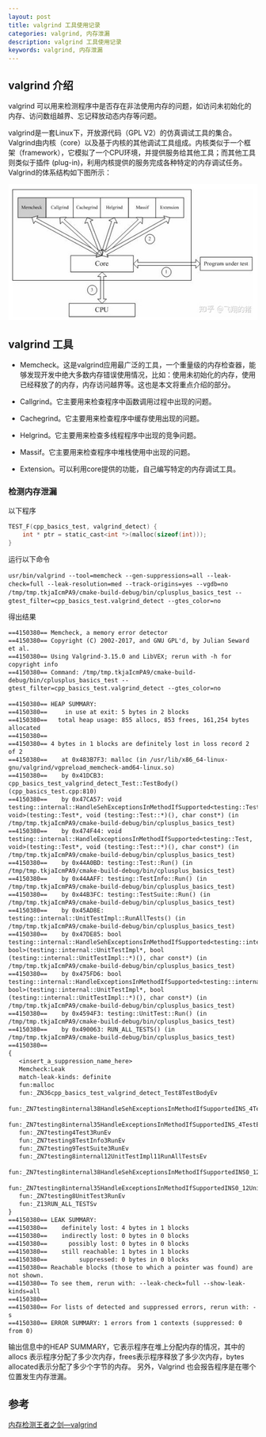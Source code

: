 ```yaml
---
layout: post
title: valgrind 工具使用记录
categories: valgrind, 内存泄漏
description: valgrind 工具使用记录 
keywords: valgrind, 内存泄漏
---
```


## valgrind 介绍

valgrind 可以用来检测程序中是否存在非法使用内存的问题，如访问未初始化的内存、访问数组越界、忘记释放动态内存等问题。

valgrind是一套Linux下，开放源代码（GPL V2）的仿真调试工具的集合。Valgrind由内核（core）以及基于内核的其他调试工具组成。内核类似于一个框架（framework），它模拟了一个CPU环境，并提供服务给其他工具；而其他工具则类似于插件 (plug-in)，利用内核提供的服务完成各种特定的内存调试任务。Valgrind的体系结构如下图所示：

![img.png](../images/posts/valgrind/img.png)

## valgrind 工具

* Memcheck。这是valgrind应用最广泛的工具，一个重量级的内存检查器，能够发现开发中绝大多数内存错误使用情况，比如：使用未初始化的内存，使用已经释放了的内存，内存访问越界等。这也是本文将重点介绍的部分。

* Callgrind。它主要用来检查程序中函数调用过程中出现的问题。

* Cachegrind。它主要用来检查程序中缓存使用出现的问题。

* Helgrind。它主要用来检查多线程程序中出现的竞争问题。

* Massif。它主要用来检查程序中堆栈使用中出现的问题。

* Extension。可以利用core提供的功能，自己编写特定的内存调试工具。

### 检测内存泄漏

以下程序
```c
TEST_F(cpp_basics_test, valgrind_detect) {
    int * ptr = static_cast<int *>(malloc(sizeof(int)));
}
```
运行以下命令

`usr/bin/valgrind --tool=memcheck --gen-suppressions=all --leak-check=full --leak-resolution=med --track-origins=yes --vgdb=no /tmp/tmp.tkjaIcmPA9/cmake-build-debug/bin/cplusplus_basics_test --gtest_filter=cpp_basics_test.valgrind_detect --gtes_color=no`

得出结果

```text
==4150380== Memcheck, a memory error detector
==4150380== Copyright (C) 2002-2017, and GNU GPL'd, by Julian Seward et al.
==4150380== Using Valgrind-3.15.0 and LibVEX; rerun with -h for copyright info
==4150380== Command: /tmp/tmp.tkjaIcmPA9/cmake-build-debug/bin/cplusplus_basics_test --gtest_filter=cpp_basics_test.valgrind_detect --gtes_color=no

==4150380== HEAP SUMMARY:
==4150380==     in use at exit: 5 bytes in 2 blocks
==4150380==   total heap usage: 855 allocs, 853 frees, 161,254 bytes allocated
==4150380==
==4150380== 4 bytes in 1 blocks are definitely lost in loss record 2 of 2
==4150380==    at 0x483B7F3: malloc (in /usr/lib/x86_64-linux-gnu/valgrind/vgpreload_memcheck-amd64-linux.so)
==4150380==    by 0x41DCB3: cpp_basics_test_valgrind_detect_Test::TestBody() (cpp_basics_test.cpp:810)
==4150380==    by 0x47CA57: void testing::internal::HandleSehExceptionsInMethodIfSupported<testing::Test, void>(testing::Test*, void (testing::Test::*)(), char const*) (in /tmp/tmp.tkjaIcmPA9/cmake-build-debug/bin/cplusplus_basics_test)
==4150380==    by 0x474F44: void testing::internal::HandleExceptionsInMethodIfSupported<testing::Test, void>(testing::Test*, void (testing::Test::*)(), char const*) (in /tmp/tmp.tkjaIcmPA9/cmake-build-debug/bin/cplusplus_basics_test)
==4150380==    by 0x44A0BD: testing::Test::Run() (in /tmp/tmp.tkjaIcmPA9/cmake-build-debug/bin/cplusplus_basics_test)
==4150380==    by 0x44AAFF: testing::TestInfo::Run() (in /tmp/tmp.tkjaIcmPA9/cmake-build-debug/bin/cplusplus_basics_test)
==4150380==    by 0x44B3FC: testing::TestSuite::Run() (in /tmp/tmp.tkjaIcmPA9/cmake-build-debug/bin/cplusplus_basics_test)
==4150380==    by 0x45AD8E: testing::internal::UnitTestImpl::RunAllTests() (in /tmp/tmp.tkjaIcmPA9/cmake-build-debug/bin/cplusplus_basics_test)
==4150380==    by 0x47DE85: bool testing::internal::HandleSehExceptionsInMethodIfSupported<testing::internal::UnitTestImpl, bool>(testing::internal::UnitTestImpl*, bool (testing::internal::UnitTestImpl::*)(), char const*) (in /tmp/tmp.tkjaIcmPA9/cmake-build-debug/bin/cplusplus_basics_test)
==4150380==    by 0x475FD6: bool testing::internal::HandleExceptionsInMethodIfSupported<testing::internal::UnitTestImpl, bool>(testing::internal::UnitTestImpl*, bool (testing::internal::UnitTestImpl::*)(), char const*) (in /tmp/tmp.tkjaIcmPA9/cmake-build-debug/bin/cplusplus_basics_test)
==4150380==    by 0x4594F3: testing::UnitTest::Run() (in /tmp/tmp.tkjaIcmPA9/cmake-build-debug/bin/cplusplus_basics_test)
==4150380==    by 0x490063: RUN_ALL_TESTS() (in /tmp/tmp.tkjaIcmPA9/cmake-build-debug/bin/cplusplus_basics_test)
==4150380==
{
   <insert_a_suppression_name_here>
   Memcheck:Leak
   match-leak-kinds: definite
   fun:malloc
   fun:_ZN36cpp_basics_test_valgrind_detect_Test8TestBodyEv
   fun:_ZN7testing8internal38HandleSehExceptionsInMethodIfSupportedINS_4TestEvEET0_PT_MS4_FS3_vEPKc
   fun:_ZN7testing8internal35HandleExceptionsInMethodIfSupportedINS_4TestEvEET0_PT_MS4_FS3_vEPKc
   fun:_ZN7testing4Test3RunEv
   fun:_ZN7testing8TestInfo3RunEv
   fun:_ZN7testing9TestSuite3RunEv
   fun:_ZN7testing8internal12UnitTestImpl11RunAllTestsEv
   fun:_ZN7testing8internal38HandleSehExceptionsInMethodIfSupportedINS0_12UnitTestImplEbEET0_PT_MS4_FS3_vEPKc
   fun:_ZN7testing8internal35HandleExceptionsInMethodIfSupportedINS0_12UnitTestImplEbEET0_PT_MS4_FS3_vEPKc
   fun:_ZN7testing8UnitTest3RunEv
   fun:_Z13RUN_ALL_TESTSv
}
==4150380== LEAK SUMMARY:
==4150380==    definitely lost: 4 bytes in 1 blocks
==4150380==    indirectly lost: 0 bytes in 0 blocks
==4150380==      possibly lost: 0 bytes in 0 blocks
==4150380==    still reachable: 1 bytes in 1 blocks
==4150380==         suppressed: 0 bytes in 0 blocks
==4150380== Reachable blocks (those to which a pointer was found) are not shown.
==4150380== To see them, rerun with: --leak-check=full --show-leak-kinds=all
==4150380==
==4150380== For lists of detected and suppressed errors, rerun with: -s
==4150380== ERROR SUMMARY: 1 errors from 1 contexts (suppressed: 0 from 0)
```

输出信息中的HEAP SUMMARY，它表示程序在堆上分配内存的情况，其中的 allocs 表示程序分配了多少次内存，frees表示程序释放了多少次内存，bytes allocated表示分配了多少个字节的内存。 另外，Valgrind 也会报告程序是在哪个位置发生内存泄漏。

## 参考
[内存检测王者之剑—valgrind](https://zhuanlan.zhihu.com/p/56538645)
